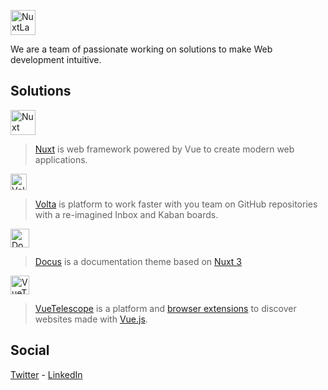 <a href="https://nuxtlabs.com"><img height="40" alt="NuxtLabs logo" src="https://user-images.githubusercontent.com/904724/133620560-7dbe6063-a505-426b-9f9d-f77b6e45bc11.png"></a>

We are a team of passionate working on solutions to make Web development intuitive.

## Solutions


<a href="https://nuxtjs.org"><img height="40" alt="Nuxt logo" src="https://user-images.githubusercontent.com/904724/133622714-eec77532-f9de-43b9-bb65-39b3aa33418e.png"></a>

> [Nuxt](https://nuxtjs.org) is web framework powered by Vue to create modern web applications.

<a href="https://volta.net"><img height="26" alt="Volta logo" src="https://user-images.githubusercontent.com/904724/189920810-72b12f0f-92af-47e9-a104-e7ab4ddd7f31.png"></a>

> [Volta](https://volta.net) is platform to work faster with you team on GitHub repositories with a re-imagined Inbox and Kaban boards.


<a href="https://docus.com"><img height="30" alt="Docus logo" src="https://user-images.githubusercontent.com/904724/133621566-3809113b-e46c-4e00-b9f9-e7e82c98a192.png"></a>

> [Docus](https://docus.dev) is a documentation theme based on [Nuxt 3](https://v3.nuxtjs.org)

<a href="https://vuetelescope.com"><img height="30" alt="VueTelescope logo" src="https://user-images.githubusercontent.com/904724/133622661-d5c84612-9277-4483-80b5-f8ca4b3d49d6.png"></a>

> [VueTelescope](https://vuetelescope.com) is a platform and [browser extensions](https://github.com/nuxtlabs/vue-telescope-extensions) to discover websites made with [Vue.js](https://vuejs.org).

## Social

[Twitter](https://twitter.com/nuxtlabs) - [LinkedIn](https://www.linkedin.com/company/nuxt/)

